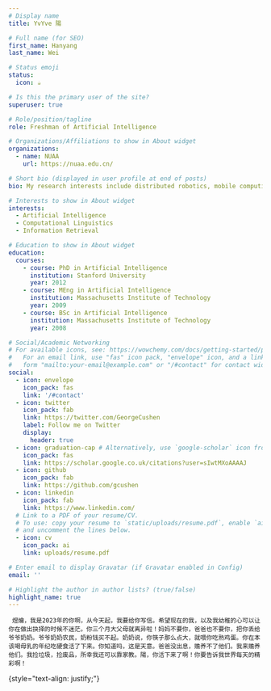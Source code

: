 ```yaml
---
# Display name
title: YvYve 陽

# Full name (for SEO)
first_name: Hanyang
last_name: Wei

# Status emoji
status:
  icon: ☕️

# Is this the primary user of the site?
superuser: true

# Role/position/tagline
role: Freshman of Artificial Intelligence

# Organizations/Affiliations to show in About widget
organizations:
  - name: NUAA
    url: https://nuaa.edu.cn/

# Short bio (displayed in user profile at end of posts)
bio: My research interests include distributed robotics, mobile computing and programmable matter.

# Interests to show in About widget
interests:
  - Artificial Intelligence
  - Computational Linguistics
  - Information Retrieval

# Education to show in About widget
education:
  courses:
    - course: PhD in Artificial Intelligence
      institution: Stanford University
      year: 2012
    - course: MEng in Artificial Intelligence
      institution: Massachusetts Institute of Technology
      year: 2009
    - course: BSc in Artificial Intelligence
      institution: Massachusetts Institute of Technology
      year: 2008

# Social/Academic Networking
# For available icons, see: https://wowchemy.com/docs/getting-started/page-builder/#icons
#   For an email link, use "fas" icon pack, "envelope" icon, and a link in the
#   form "mailto:your-email@example.com" or "/#contact" for contact widget.
social:
  - icon: envelope
    icon_pack: fas
    link: '/#contact'
  - icon: twitter
    icon_pack: fab
    link: https://twitter.com/GeorgeCushen
    label: Follow me on Twitter
    display:
      header: true
  - icon: graduation-cap # Alternatively, use `google-scholar` icon from `ai` icon pack
    icon_pack: fas
    link: https://scholar.google.co.uk/citations?user=sIwtMXoAAAAJ
  - icon: github
    icon_pack: fab
    link: https://github.com/gcushen
  - icon: linkedin
    icon_pack: fab
    link: https://www.linkedin.com/
  # Link to a PDF of your resume/CV.
  # To use: copy your resume to `static/uploads/resume.pdf`, enable `ai` icons in `params.yaml`,
  # and uncomment the lines below.
  - icon: cv
    icon_pack: ai
    link: uploads/resume.pdf

# Enter email to display Gravatar (if Gravatar enabled in Config)
email: ''

# Highlight the author in author lists? (true/false)
highlight_name: true
---
```


     煜爚，我是2023年的你啊，从今天起，我要给你写信。希望现在的我，以及我幼稚的心可以让你在做出抉择的时候不迷茫。你三个月大父母就离异啦！妈妈不要你，爸爸也不要你，把你丢给爷爷奶奶。爷爷奶奶农民，奶粉钱买不起。奶奶说，你筷子那么点大，就喂你吃熟鸡蛋。你在本该喝母乳的年纪吃硬食活了下来。你知道吗，这是天意。爸爸没出息，赡养不了他们。我来赡养他们。我捡垃圾，捡废品，所幸我还可以靠家教。陽，你活下来了啊！你要告诉我世界每天的精彩啊！
{style="text-align: justify;"}
